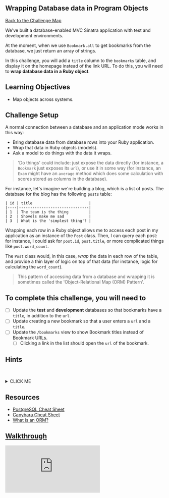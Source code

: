 ## Wrapping Database data in Program Objects

[Back to the Challenge Map](00_challenge_map.md#challenges)

We've built a database-enabled MVC Sinatra application with test and development environments.

At the moment, when we use `Bookmark.all` to get bookmarks from the database, we just return an array of strings.

In this challenge, you will add a `title` column to the `bookmarks` table, and display it on the homepage instead of the link URL. To do this, you will need to **wrap database data in a Ruby object**.

## Learning Objectives

* Map objects across systems.

## Challenge Setup

A normal connection between a database and an application mode works in this way:

- Bring database data from database rows into your Ruby application.
- Wrap that data in Ruby objects (models).
- Ask a model to do things with the data it wraps.

> 'Do things' could include: just expose the data directly (for instance, a `Bookmark` just exposes its `url`), or use it in some way (for instance, an `Exam` might have an `average` method which does some calculation with scores stored as columns in the database).

For instance, let's imagine we're building a blog, which is a list of posts. The database for the blog has the following `posts` table:

```
| id | title                         |
|----|-------------------------------|
| 1  | The team is the thing         |
| 2  | Shovels make me sad           |
| 3  | What is the 'simplest thing'? |
```

Wrapping each row in a Ruby object allows me to access each post in my application as an instance of the `Post` class. Then, I can query each post: for instance, I could ask for `post.id`, `post.title`, or more complicated things like `post.word_count`.

The `Post` class would, in this case, _wrap_ the data in each row of the table, and provide a thin layer of logic on top of that data (for instance, logic for calculating the `word_count`).

> This pattern of accessing data from a database and wrapping it is sometimes called the 'Object-Relational Map (ORM) Pattern'.

## To complete this challenge, you will need to

- [ ] Update the **test** and **development** databases so that bookmarks have a `title`, in addition to the `url`.
- [ ] Update creating a new bookmark so that a user enters a `url` and a `title`.
- [ ] Update the `/bookmarks` view to show Bookmark titles instead of Bookmark URLs.
  - [ ] Clicking a link in the list should open the `url` of the bookmark.

## Hints
&nbsp;<details><summary>CLICK ME</summary>
#### Adding new fields to the database

Before you can save bookmarks with a title, or display the title in the `bookmarks`, you'll need to update the `bookmarks` table in the `development` and `test` databases. See the suggested resources before for more information on how to do this.

#### Returning objects that respond to `#id`, `#title` and `#url` from database queries

You may want to update the `Bookmark.all` method to return instances of the `Bookmark` class instead of strings. The instance should wrap and expose the attributes `id`, `title` and `url`.

&nbsp;</details>

## Resources

* [PostgreSQL Cheat Sheet](http://www.postgresqltutorial.com/postgresql-cheat-sheet/)
* [Capybara Cheat Sheet](https://gist.github.com/cmkoller/0d3b048b3c4b48ee4955)
* [What is an ORM?](https://stackoverflow.com/questions/1152299/what-is-an-object-relational-mapping-framework)

## [Walkthrough](walkthroughs/11.md)


![Tracking pixel](https://githubanalytics.herokuapp.com/course/bookmark_manager/11_wrapping_database_data_in_program_objects.md)
